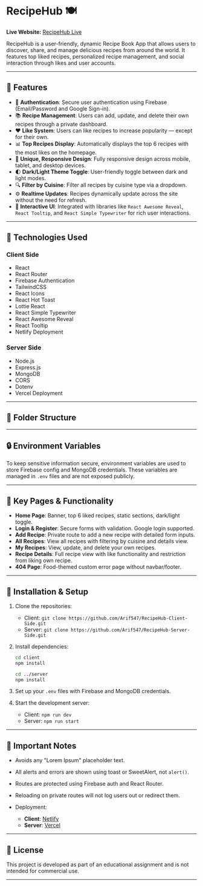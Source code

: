 # RecipeHub 🍽️

**Live Website:** [RecipeHub Live](https://aquamarine-bavarois-13cd20.netlify.app/)

RecipeHub is a user-friendly, dynamic Recipe Book App that allows users to discover, share, and manage delicious recipes from around the world. It features top liked recipes, personalized recipe management, and social interaction through likes and user accounts.

---

## 🚀 Features

- 🔐 **Authentication**: Secure user authentication using Firebase (Email/Password and Google Sign-in).
- 📚 **Recipe Management**: Users can add, update, and delete their own recipes through a private dashboard.
- ❤️ **Like System**: Users can like recipes to increase popularity — except for their own.
- 📊 **Top Recipes Display**: Automatically displays the top 6 recipes with the most likes on the homepage.
- 🎨 **Unique, Responsive Design**: Fully responsive design across mobile, tablet, and desktop devices.
- 🌓 **Dark/Light Theme Toggle**: User-friendly toggle between dark and light modes.
- 🔍 **Filter by Cuisine**: Filter all recipes by cuisine type via a dropdown.
- ⚙️ **Realtime Updates**: Recipes dynamically update across the site without the need for refresh.
- 💬 **Interactive UI**: Integrated with libraries like `React Awesome Reveal`, `React Tooltip`, and `React Simple Typewriter` for rich user interactions.

---

## 🧪 Technologies Used

### Client Side
- React
- React Router
- Firebase Authentication
- TailwindCSS
- React Icons
- React Hot Toast
- Lottie React
- React Simple Typewriter
- React Awesome Reveal
- React Tooltip
- Netlify Deployment

### Server Side
- Node.js
- Express.js
- MongoDB
- CORS
- Dotenv
- Vercel Deployment

---

## 📁 Folder Structure


---

## 🔒 Environment Variables

To keep sensitive information secure, environment variables are used to store Firebase config and MongoDB credentials. These variables are managed in `.env` files and are not exposed publicly.

---

## 🔑 Key Pages & Functionality

* **Home Page**: Banner, top 6 liked recipes, static sections, dark/light toggle.
* **Login & Register**: Secure forms with validation. Google login supported.
* **Add Recipe**: Private route to add a new recipe with detailed form inputs.
* **All Recipes**: View all recipes with filtering by cuisine and details view.
* **My Recipes**: View, update, and delete your own recipes.
* **Recipe Details**: Full recipe view with like functionality and restriction from liking own recipe.
* **404 Page**: Food-themed custom error page without navbar/footer.

---

## 🔧 Installation & Setup

1. Clone the repositories:

   * Client: `git clone https://github.com/Arif547/RecipeHub-Client-Side.git`
   * Server: `git clone https://github.com/Arif547/RecipeHub-Server-Side.git`

2. Install dependencies:

   ```bash
   cd client
   npm install

   cd ../server
   npm install
   ```

3. Set up your `.env` files with Firebase and MongoDB credentials.

4. Start the development server:

   * Client: `npm run dev`
   * Server: `npm run start`

---

## 📌 Important Notes

* Avoids any "Lorem Ipsum" placeholder text.
* All alerts and errors are shown using toast or SweetAlert, not `alert()`.
* Routes are protected using Firebase auth and React Router.
* Reloading on private routes will not log users out or redirect them.
* Deployment:

  * **Client**: [Netlify](https://aquamarine-bavarois-13cd20.netlify.app/)
  * **Server**: [Vercel](https://vercel.com/)

---

## 📜 License

This project is developed as part of an educational assignment and is not intended for commercial use.

---
